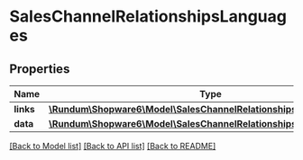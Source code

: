 # SalesChannelRelationshipsLanguages

## Properties
Name | Type | Description | Notes
------------ | ------------- | ------------- | -------------
**links** | [**\Rundum\Shopware6\Model\SalesChannelRelationshipsLanguagesLinks**](SalesChannelRelationshipsLanguagesLinks.md) |  | [optional] 
**data** | [**\Rundum\Shopware6\Model\SalesChannelRelationshipsLanguagesData[]**](SalesChannelRelationshipsLanguagesData.md) |  | [optional] 

[[Back to Model list]](../../README.md#documentation-for-models) [[Back to API list]](../../README.md#documentation-for-api-endpoints) [[Back to README]](../../README.md)

